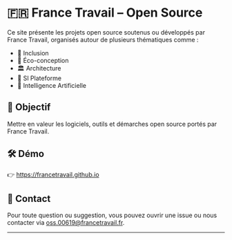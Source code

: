 # 🇫🇷 France Travail – Open Source

Ce site présente les projets open source soutenus ou développés par France Travail, organisés autour de plusieurs thématiques comme :

- 🧩 Inclusion
- 🌿 Éco-conception
- 🏛️ Architecture
- 🧬 SI Plateforme
- 🧠 Intelligence Artificielle

## 📍 Objectif

Mettre en valeur les logiciels, outils et démarches open source portés par France Travail.

## 🛠 Démo

👉 https://francetravail.github.io

## 💬 Contact

Pour toute question ou suggestion, vous pouvez ouvrir une issue ou nous contacter via [oss.00619@francetravail.fr](mailto:oss.00619@francetravail.fr).

---
